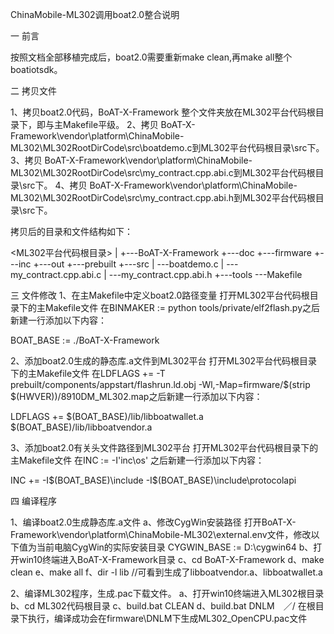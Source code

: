 ChinaMobile-ML302调用boat2.0整合说明


一 前言

按照文档全部移植完成后，boat2.0需要重新make clean,再make all整个boatiotsdk。


二 拷贝文件

1、拷贝boat2.0代码，BoAT-X-Framework 整个文件夹放在ML302平台代码根目录下，即与主Makefile平级。
2、拷贝 BoAT-X-Framework\vendor\platform\ChinaMobile-ML302\ML302RootDirCode\src\boatdemo.c到ML302平台代码根目录\src下。
3、拷贝 BoAT-X-Framework\vendor\platform\ChinaMobile-ML302\ML302RootDirCode\src\my_contract.cpp.abi.c到ML302平台代码根目录\src下。
4、拷贝 BoAT-X-Framework\vendor\platform\ChinaMobile-ML302\ML302RootDirCode\src\my_contract.cpp.abi.h到ML302平台代码根目录\src下。


拷贝后的目录和文件结构如下：

<ML302平台代码根目录>
|
+---BoAT-X-Framework
+---doc
+---firmware
+---inc
+---out
+---prebuilt
+---src
|   \---boatdemo.c
|   \---my_contract.cpp.abi.c
|   \---my_contract.cpp.abi.h
+---tools
\---Makefile



三 文件修改
1、在主Makefile中定义boat2.0路径变量
  打开ML302平台代码根目录下的主Makefile文件
  在BINMAKER := python tools/private/elf2flash.py之后新建一行添加以下内容：
  
  BOAT_BASE := ./BoAT-X-Framework

2、添加boat2.0生成的静态库.a文件到ML302平台
  打开ML302平台代码根目录下的主Makefile文件
  在LDFLAGS += -T prebuilt/components/appstart/flashrun.ld.obj -Wl,-Map=firmware/$(strip $(HWVER))/8910DM_ML302.map之后新建一行添加以下内容：

  LDFLAGS += $(BOAT_BASE)/lib/libboatwallet.a $(BOAT_BASE)/lib/libboatvendor.a

3、添加boat2.0有关头文件路径到ML302平台
  打开ML302平台代码根目录下的主Makefile文件
  在INC :=  -I'inc\os' 之后新建一行添加以下内容：
  
  INC +=  -I$(BOAT_BASE)\include -I$(BOAT_BASE)\include\protocolapi


四 编译程序

1、编译boat2.0生成静态库.a文件
   a、修改CygWin安装路径
   打开BoAT-X-Framework\vendor\platform\ChinaMobile-ML302\external.env文件，修改以下值为当前电脑CygWin的实际安装目录
   CYGWIN_BASE := D:\cygwin64
   b、打开win10终端进入BoAT-X-Framework目录
   c、cd BoAT-X-Framework
   d、make clean
   e、make all
   f、dir -l lib //可看到生成了libboatvendor.a、libboatwallet.a

2、编译ML302程序，生成.pac下载文件。
   a、打开win10终端进入ML302根目录
   b、cd ML302代码根目录
   c、build.bat CLEAN
   d、build.bat DNLM　／/ 在根目录下执行，编译成功会在firmware\DNLM下生成ML302_OpenCPU.pac文件


	
	
	